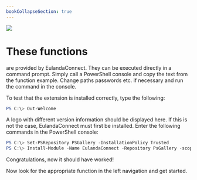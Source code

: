 ```yaml
---
bookCollapseSection: true
---
```


![](/functions.png) 

# These functions 

are provided by EulandaConnect. They can be executed directly in a command prompt. Simply call a PowerShell console and copy the text from the function example. Change paths passwords etc. if necessary and run the command in the console.

To test that the extension is installed correctly, type the following:

```powershell
PS C:\> Out-Welcome	
```

A logo with different version information should be displayed here. If this is not the case, EulandaConnect must first be installed. Enter the following commands in the PowerShell console:

```powershell
PS C:\> Set-PSRepository PSGallery -InstallationPolicy Trusted
PS C:\> Install-Module -Name EulandaConnect -Repository PsGallery -scope CurrentUser
```

Congratulations, now it should have worked!

Now look for the appropriate function in the left navigation and get started.


